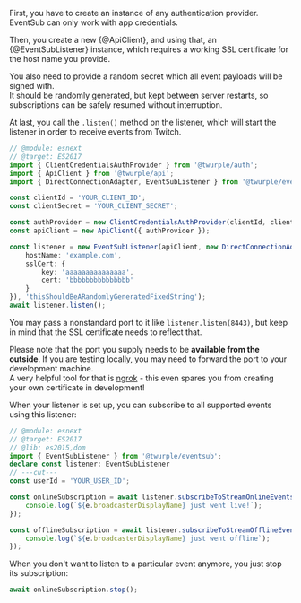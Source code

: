 First, you have to create an instance of any authentication provider.
EventSub can only work with app credentials.

Then, you create a new {@ApiClient}, and using that, an {@EventSubListener} instance,
which requires a working SSL certificate for the host name you provide.

You also need to provide a random secret which all event payloads will be signed with.  
It should be randomly generated, but kept between server restarts,
so subscriptions can be safely resumed without interruption.

At last, you call the `.listen()` method on the listener,
which will start the listener in order to receive events from Twitch.

```ts twoslash
// @module: esnext
// @target: ES2017
import { ClientCredentialsAuthProvider } from '@twurple/auth';
import { ApiClient } from '@twurple/api';
import { DirectConnectionAdapter, EventSubListener } from '@twurple/eventsub';

const clientId = 'YOUR_CLIENT_ID';
const clientSecret = 'YOUR_CLIENT_SECRET';

const authProvider = new ClientCredentialsAuthProvider(clientId, clientSecret);
const apiClient = new ApiClient({ authProvider });

const listener = new EventSubListener(apiClient, new DirectConnectionAdapter({
	hostName: 'example.com',
	sslCert: {
		key: 'aaaaaaaaaaaaaaa',
		cert: 'bbbbbbbbbbbbbbb'
	}
}), 'thisShouldBeARandomlyGeneratedFixedString');
await listener.listen();
```

You may pass a nonstandard port to it like `listener.listen(8443)`,
but keep in mind that the SSL certificate needs to reflect that.

Please note that the port you supply needs to be **available from the outside**.
If you are testing locally, you may need to forward the port to your development machine.  
A very helpful tool for that is [ngrok](/eventsub/docs/special-hosting/ngrok) -
this even spares you from creating your own certificate in development!

When your listener is set up, you can subscribe to all supported events using this listener:

```ts twoslash
// @module: esnext
// @target: ES2017
// @lib: es2015,dom
import { EventSubListener } from '@twurple/eventsub';
declare const listener: EventSubListener
// ---cut---
const userId = 'YOUR_USER_ID';

const onlineSubscription = await listener.subscribeToStreamOnlineEvents(userId, e => {
	console.log(`${e.broadcasterDisplayName} just went live!`);
});

const offlineSubscription = await listener.subscribeToStreamOfflineEvents(userId, e => {
	console.log(`${e.broadcasterDisplayName} just went offline`);
});
```

When you don't want to listen to a particular event anymore, you just stop its subscription:

```typescript
await onlineSubscription.stop();
```
